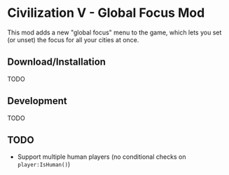 # Civilization V - Global Focus Mod

This mod adds a new "global focus" menu to the game, which lets you set (or unset) the focus for all your cities at once.

## Download/Installation

TODO

## Development

TODO

## TODO

- Support multiple human players (no conditional checks on `player:IsHuman()`)